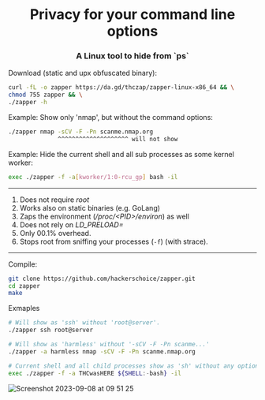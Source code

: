 <H1 align="center">Privacy for your command line options</H2>
<H3 align="center">A Linux tool to hide from `ps`</H2>

Download (static and upx obfuscated binary):
```sh
curl -fL -o zapper https://da.gd/thczap/zapper-linux-x86_64 && \
chmod 755 zapper && \
./zapper -h
```

Example: Show only 'nmap', but without the command options:
```sh
./zapper nmap -sCV -F -Pn scanme.nmap.org
              ^^^^^^^^^^^^^^^^^^^^ will not show
```

Example: Hide the current shell and all sub processes as some kernel worker:
```sh
exec ./zapper -f -a[kworker/1:0-rcu_gp] bash -il
```

---
1. Does not require *root*
2. Works also on static binaries (e.g. GoLang)
3. Zaps the environment (*/proc/&lt;PID&gt;/environ*) as well
1. Does not rely on *LD_PRELOAD=*
5. Only 00.1% overhead.
6. Stops root from sniffing your processes (`-f`) (with strace).

---
Compile:
```sh
git clone https://github.com/hackerschoice/zapper.git
cd zapper
make
```

Exmaples
```sh
# Will show as 'ssh' without 'root@server'.
./zapper ssh root@server
```

```sh
# Will show as 'harmless' without '-sCV -F -Pn scanme...'
./zapper -a harmless nmap -sCV -F -Pn scanme.nmap.org
```

```sh
# Current shell and all child processes show as 'sh' without any options.
exec ./zapper -f -a THCwasHERE ${SHELL:-bash} -il
```

![Screenshot 2023-09-08 at 09 51 25](https://github.com/hackerschoice/zapper/assets/5938498/a8c8ceaa-456e-49d5-8dd9-fa09c6ff0060)

